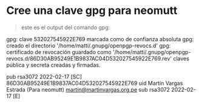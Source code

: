 # Cree una clave gpg para neomutt

> este es el output del comando gpg:

gpg: clave 532027545922E769 marcada como de confianza absoluta
gpg: creado el directorio '/home/matti/.gnupg/openpgp-revocs.d'
gpg: certificado de revocación guardado como '/home/matti/.gnupg/openpgp-revocs.d/86D30AB95249E1B9837AC04D532027545922E769.rev'
claves pública y secreta creadas y firmadas.

pub   rsa3072 2022-02-17 [SC]
      86D30AB95249E1B9837AC04D532027545922E769
uid                      Martín Vargas Estrada (Para neomutt) <martin@martinvargas.org.pe>
sub   rsa3072 2022-02-17 [E]

